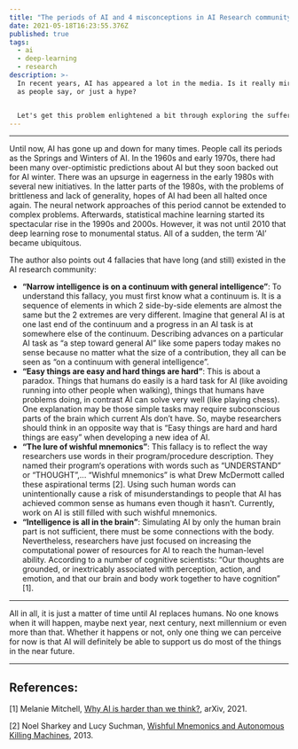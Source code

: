 ```yaml
---
title: "The periods of AI and 4 misconceptions in AI Research community "
date: 2021-05-18T16:23:55.376Z
published: true
tags:
  - ai
  - deep-learning
  - research
description: >-
  In recent years, AI has appeared a lot in the media. Is it really miraculous
  as people say, or just a hype?


  Let's get this problem enlightened a bit through exploring the sufferings of AI formation in the paper “Why AI is harder than we think”
---
```



- - -

Until now, AI has gone up and down for many times. People call its periods as the Springs and Winters of AI. In the 1960s and early 1970s, there had been many over-optimistic predictions about AI but they soon backed out for AI winter. There was an upsurge in eagerness in the early 1980s with several new initiatives. In the latter parts of the 1980s, with the problems of brittleness and lack of generality, hopes of AI had been all halted once again. The neural network approaches of this period cannot be extended to complex problems. Afterwards, statistical machine learning started its spectacular rise in the 1990s and 2000s. However, it was not until 2010 that deep learning rose to monumental status. All of a sudden, the term ‘AI’ became ubiquitous.

The author also points out 4 fallacies that have long (and still) existed in the AI research community:

* **“Narrow intelligence is on a continuum with general intelligence”**: To understand this fallacy, you must first know what a continuum is. It is a sequence of elements in which 2 side-by-side elements are almost the same but the 2 extremes are very different. Imagine that general AI is at one last end of the continuum and a progress in an AI task is at somewhere else of the continuum. Describing advances on a particular AI task  as “a step toward general AI” like some papers today makes no sense because no matter what the size of a contribution, they all can be seen as “on a continuum with general intelligence”.
* **“Easy things are easy and hard things are hard”**: This is about a paradox. Things that humans do easily is a hard task for AI (like avoiding running into other people when walking), things that humans have problems doing, in contrast AI can solve very well (like playing chess). One explanation may be those simple tasks may require subconscious parts of the brain which current AIs don’t have. So, maybe researchers should think in an opposite way that is “Easy things are hard and hard things are easy” when developing a new idea of AI.
* **“The lure of wishful mnemonics”**: This fallacy is to reflect the way researchers use words in their program/procedure description. They named their program‘s operations with words such as “UNDERSTAND” or “THOUGHT”,... “Wishful mnemonics” is what Drew McDermott called these aspirational terms \[2]. Using such human words can unintentionally cause a risk of misunderstandings to people that AI has achieved common sense as humans even though it hasn’t. Currently, work on AI is still filled with such wishful mnemonics.
* **“Intelligence is all in the brain”**: Simulating AI by only the human brain part is not sufficient, there must be some connections with the body. Nevertheless, researchers have just focused on increasing the computational power of resources for AI to reach the human-level ability. According to a number of cognitive scientists:  “Our thoughts are grounded, or inextricably associated with perception, action, and emotion, and that our brain and body work together to have cognition” \[1].

- - -

All in all, it is just a matter of time until AI replaces humans. No one knows when it will happen, maybe next year, next century, next millennium or even more than that. Whether it happens or not, only one thing we can perceive for now is that AI will definitely be able to support us do most of the things in the near future.

- - -

## References:

\[1] Melanie Mitchell, [Why AI is harder than we think?](https://arxiv.org/pdf/2104.12871.pdf), arXiv, 2021.

\[2] Noel Sharkey and Lucy Suchman, [Wishful Mnemonics and Autonomous Killing Machines](https://eprints.lancs.ac.uk/id/eprint/65657/1/Sharkey_Suchman_AISBQ_136.pdf), 2013.